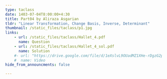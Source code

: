 ```yaml
---
type: taclass
date: 1403-07-04T8:00:00+4:30
title: Part04 by Aliraza Asgarian
tldr: "Linear Transformation, Change Basis, Inverse, Determinant"
thumbnail: /static_files/taclass/p1.jpg
links: 
    - url: /static_files/taclass/Hallet_4.pdf
      name: Question
    - url: /static_files/taclass/Hallet_4_sol.pdf
      name: Solution  
    #- url: "https://drive.google.com/file/d/1eXslvL9OUadMZ1XHe-rDgzG2p-2ZuWw3/view?usp=sharing"
    #  name: Video
hide_from_announcments: false

---
```

